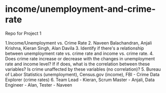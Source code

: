 # income/unemployment-and-crime-rate
Repo for Project 1

1.Income/Unemployment vs. Crime Rate
2. Naveen Balachandran, Anjali Krishna, Kieran Singh, Alan Davila
3. Identify if there's a relationship between unemployment rate vs. crime rate and income vs. crime rate.
4. Does crime rate increase or decrease with the changes in unemployment rate and income level? If if does, what is the correlation between these variables? Is crime unaffected by these variables (no correlation)?
5. Bureau of Labor Statistics (unemployment), Census.gov (income), FBI - Crime Data Explorer (crime rates)
6. Team Lead - Kieran,
   Scrum Master - Anjali,
   Data Engineer - Alan,
   Tester - Naveen
